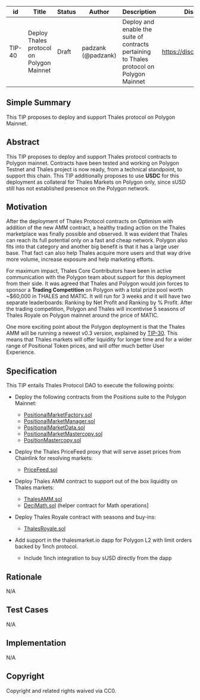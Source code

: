 | id | Title | Status | Author | Description | Discussions to | Created |
| ----------- | ----------- | ----------- | ----------- | ----------- | ----------- | ----------- |
| TIP-40 | Deploy Thales protocol on Polygon Mainnet | Draft | padzank (@padzank) | Deploy and enable the suite of contracts pertaining to Thales protocol on Polygon Mainnet | https://discord.gg/8bzFdpGTrp | 2022-04-07
 
## Simple Summary
 
This TIP proposes to deploy and support Thales protocol on Polygon Mainnet.
 
## Abstract
 
This TIP proposes to deploy and support Thales protocol contracts to Polygon mainnet. Contracts have been tested and working on Polygon Testnet and Thales project is now ready, from a technical standpoint, to support this chain.
This TIP additionally proposes to use **USDC** for this deployment as collateral for Thales Markets on Polygon only, since sUSD still has not established presence on the Polygon network.
 
## Motivation
 
After the deployment of Thales Protocol contracts on Optimism with addition of the new AMM contract, a healthy trading action on the Thales marketplace was finally possible and observed. It was evident that Thales can reach its full potential only on a fast and cheap network. Polygon also fits into that category and another big benefit is that it has a large user base. That fact can also help Thales acquire more users and that way drive more volume, increase exposure and help marketing efforts.  
 
For maximum impact, Thales Core Contributors have been in active communication with the Polygon team about support for this deployment from their side. It was agreed that Thales and Polygon would join forces to sponsor a **Trading Competition** on Polygon with a total prize pool worth ~$60,000 in THALES and MATIC. It will run for 3 weeks and it will have two separate leaderboards: Ranking by Net Profit and Ranking by % Profit. After the trading competition, Polygon and Thales will incentivise 5 seasons of Thales Royale on Polygon mainnet around the price of MATIC.  
 
One more exciting point about the Polygon deployment is that the Thales AMM will be running a newest v0.3 version, explained by [TIP-30](https://github.com/thales-markets/thales-improvement-proposals/blob/main/TIPs/TIP-30.md). This means that Thales markets will offer liquidity for longer time and for a wider range of Positional Token prices, and will offer much better User Experience.  
 
 
## Specification
 
This TIP entails Thales Protocol DAO to execute the following points:  
 
* Deploy the following contracts from the Positions suite to the Polygon Mainnet:  
 
    * [PositionalMarketFactory.sol](https://github.com/thales-markets/contracts/blob/main/contracts/Positions/PositionalMarketFactory.sol)
    * [PositionalMarketManager.sol](https://github.com/thales-markets/contracts/blob/main/contracts/Positions/PositionalMarketManager.sol)
    * [PositionalMarketData.sol](https://github.com/thales-markets/contracts/blob/main/contracts/Positions/PositionalMarketData.sol)
    * [PositionalMarketMastercopy.sol](https://github.com/thales-markets/contracts/blob/main/contracts/Positions/PositionalMarketMastercopy.sol)
    * [PositionMastercopy.sol](https://github.com/thales-markets/contracts/blob/main/contracts/Positions/PositionMastercopy.sol)
   
* Deploy the Thales PriceFeed proxy that will serve asset prices from Chainlink for resolving markets:
    * [PriceFeed.sol](https://github.com/thales-markets/contracts/blob/main/contracts/PriceFeed/PriceFeed.sol)  
 
* Deploy Thales AMM contract to support out of the box liquidity on Thales markets:
 
    * [ThalesAMM.sol](https://github.com/thales-markets/contracts/blob/ThalesAMM/contracts/AMM/ThalesAMM.sol)
    * [DeciMath.sol](https://github.com/thales-markets/contracts/blob/ThalesAMM/contracts/AMM/DeciMath.sol) (helper contract for Math operations]
 
* Deploy Thales Royale contract with seasons and buy-ins:
 
    * [ThalesRoyale.sol](https://github.com/thales-markets/contracts/blob/ThalesAMM/contracts/ThalesRoyale/ThalesRoyale.sol)
 
* Add support in the thalesmarket.io dapp for Polygon L2 with limit orders backed by 1inch protocol.
    * Include 1inch integration to buy sUSD directly from the dapp
 
 
## Rationale
N/A
 
## Test Cases
N/A
## Implementation
N/A
## Copyright
 
Copyright and related rights waived via CC0.
 

